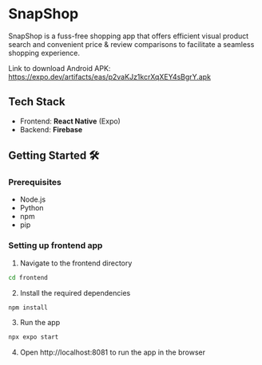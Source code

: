 # SnapShop
SnapShop is a fuss-free shopping app that offers efficient visual product search and convenient price & review comparisons to facilitate a seamless shopping experience.

Link to download Android APK: https://expo.dev/artifacts/eas/p2vaKJz1kcrXqXEY4sBgrY.apk

## Tech Stack
- Frontend: **React Native** (Expo)
- Backend: **Firebase** 

## Getting Started 🛠️
### Prerequisites
- Node.js
- Python
- npm
- pip

### Setting up frontend app
1. Navigate to the frontend directory
```bash
cd frontend
```
2. Install the required dependencies
```bash
npm install
```
3. Run the app
```bash
npx expo start
```
4. Open http://localhost:8081 to run the app in the browser
